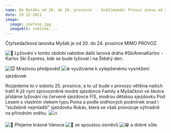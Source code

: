 ```yaml
---
name: Na Myšáku od 20. do 24. prosince  - Sněžímeééé! Provoz znovu od 25.12.
date: 19-12-2021
image:
  image: zavřeno.jpg
  imageAlt: sněžíme....
---
```

Čtyřsedačková lanovka Myšák je od 20. do 24. prosince MIMO PROVOZ.

![🦔](https://static.xx.fbcdn.net/images/emoji.php/v9/t85/1.5/16/1f994.png) Lyžování v tomto období nabídne další lanová dráha #SkiArenaKarlov - Karlov Ski Express, kde se bude lyžovat i na Štědrý den.

![🐭](https://static.xx.fbcdn.net/images/emoji.php/v9/t17/1.5/16/1f42d.png) Mrazivou předpověď ![❄️](https://static.xx.fbcdn.net/images/emoji.php/v9/tb5/1.5/16/2744.png) využíváme k vylepšenému vysněžení sjezdovek 

Rozjedeme to v sobotu 25. prosince, a to už bude v provozu většina našich tratí! K již nyní zprovozněné modré sjezdovce Family a Myšáčkovi ve školce přidáme lyžování na červené sjezdovce FIS, modrou dětskou sjezdovku Pod Lesem s vlastním vlekem typu Poma a podle sněhových podmínek snad i "služebně nejmladší" sjezdovku Rukáv, která se však provozuje výhradně na přírodním sněhu. ![⛄️](https://static.xx.fbcdn.net/images/emoji.php/v9/ta5/1.5/16/26c4.png)

![🎄](https://static.xx.fbcdn.net/images/emoji.php/v9/t60/1.5/16/1f384.png) Přejeme krásné Vánoce ![🎁](https://static.xx.fbcdn.net/images/emoji.php/v9/tdd/1.5/16/1f381.png) se spoustou úsměvů ![😁](https://static.xx.fbcdn.net/images/emoji.php/v9/ta8/1.5/16/1f601.png) a dobré vůle.